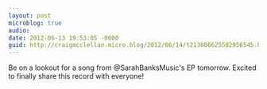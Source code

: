 ```yaml
---
layout: post
microblog: true
audio: 
date: 2012-06-13 19:53:05 -0600
guid: http://craigmcclellan.micro.blog/2012/06/14/t213086625582956545.html
---
```

Be on a lookout for a song from @SarahBanksMusic's EP tomorrow. Excited to finally share this record with everyone!
